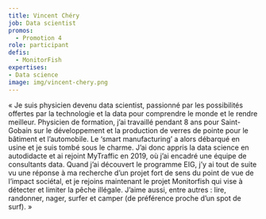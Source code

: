 ```yaml
---
title: Vincent Chéry
job: Data scientist
promos:
  - Promotion 4
role: participant
defis:
  - MonitorFish
expertises:
- Data science
image: img/vincent-chery.png
---
```

« Je suis physicien devenu data scientist, passionné par les possibilités offertes par la technologie et la data pour comprendre le monde et le rendre meilleur. Physicien de formation, j’ai travaillé pendant 8 ans pour Saint-Gobain sur le développement et la production de verres de pointe pour le bâtiment et l’automobile. Le ‘smart manufacturing’ a alors débarqué en usine et je suis tombé sous le charme. J’ai donc appris la data science en autodidacte et ai rejoint MyTraffic en 2019, où j’ai encadré une équipe de consultants data. Quand j’ai découvert le programme EIG, j’y ai tout de suite vu une réponse à ma recherche d’un projet fort de sens du point de vue de l’impact sociétal, et je rejoins maintenant le projet Monitorfish qui vise à détecter et limiter la pêche illégale. J’aime aussi, entre autres : lire, randonner, nager, surfer et camper (de préférence proche d’un spot de surf). »
